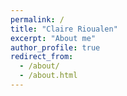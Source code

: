 ```yaml
---
permalink: /
title: "Claire Rioualen"
excerpt: "About me"
author_profile: true
redirect_from: 
  - /about/
  - /about.html
---
```




